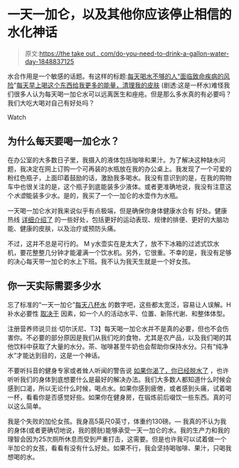 # 一天一加仑，以及其他你应该停止相信的水化神话

> 原文:[https://the take out . com/do-you-need-to-drink-a-gallon-water-day-1848837125](https://thetakeout.com/do-you-need-to-drink-a-gallon-of-water-per-day-1848837125)

水合作用是一个敏感的话题。有这样的标题:[每天喝水不够的人“面临致命疾病的风险](https://nypost.com/2022/04/08/people-who-dont-drink-enough-water-each-day-at-risk-of-killer-disease/)”[每天早上喝这个东西给我更多的能量，清理我的皮肤](https://www.eatthis.com/morning-cup-of-water-for-energy/) (剧透:这是一杯水)难怪我们很多人认为每天喝一加仑水可以远离医生和痤疮。但是那么多水真的有必要吗？我们大吃大喝对自己有好处吗？

Watch

## 为什么每天要喝一加仑水？

在办公室的大多数日子里，我摄入的液体包括咖啡和果汁。为了解决这种缺水问题，我决定在网上订购一个可再装的水瓶放在我的办公桌上。我发现了一个可爱的粉红色瓶子，上面印着鼓励的话，激励我多喝水。我没有意识到的是，在我的购物车中也很关注的是，这个瓶子到底能装多少液体。或者更准确地说，我没有注意这个*水壶*能装多少水。是的，我买了一个一加仑的水壶作为水瓶。

一天喝一加仑水对我来说似乎有点极端，但是确保你身体健康水合有 好处。健康热线 [详细介绍了](https://www.healthline.com/nutrition/gallon-of-water-a-day#hydration-benefits) 的一些好处，包括更好的运动表现、规律的排便、更好的大脑功能、健康的皮肤，以及治疗或预防头痛。

不过，这并不总是可行的。 M y水壶实在是太大了，放不下冰箱的过滤式饮水机，要花整整几分钟才能灌满一个饮水机。另外，它很重。不幸的是，我没有足够的决心每天带一加仑的水上下班。我不认为我天生就是一个好女孩。

## 你一天实际需要多少水

忘了标准的“一天一加仑”[每天八杯水](https://www.nytimes.com/2015/08/25/upshot/no-you-do-not-have-to-drink-8-glasses-of-water-a-day.html) 的数字吧，这些都太宽泛，容易让人误解。H 补水必要性 [取决于](https://www.mayoclinic.org/healthy-lifestyle/nutrition-and-healthy-eating/in-depth/water/art-20044256) 因素，如一个人的活动水平、位置、新陈代谢、和整体体型。

注册营养师说贝丝·切尔沃尼、T3】每天喝一加仑水并不是真的必要，但也不会伤害你。不必要的部分原因是我们从我们吃的食物，尤其是农产品，以及我们喝的其他饮料中获取了大量的水分。茶、咖啡甚至牛奶也会帮助你保持水分。只有“纯净水”才能达到目的，这是一个神话。

不要听抖音的健身专家或者耸人听闻的警告说 [如果你渴了，你已经脱水了](https://healthcare.utah.edu/the-scope/shows.php?shows=0_rry1htrr) ，也许听听我们的身体到底想要什么是最好的解决办法。我们大多数人都知道什么时候会感到口渴，所以无论什么时候，喝点水。如果你感到疲倦，或者感到头痛，试着喝一杯，看看你是否感觉好些。如果你在健身房，在锻炼前后啜饮一些东西。真的可以这么简单。

我是个失败的加伦女孩。我身高5英尺0英寸，体重约130磅。— 我真的不认为我的身体(或者更确切地说，我的膀胱)能够承受一天一加仑的水。我的生产力和我的理智会因为25次厕所休息而受到严重打击，这需要。但是也许我可以试着做一个半加仑的女孩，看看有没有什么好处。如果不行，我会坚持喝咖啡、果汁，只喝我想喝的水。